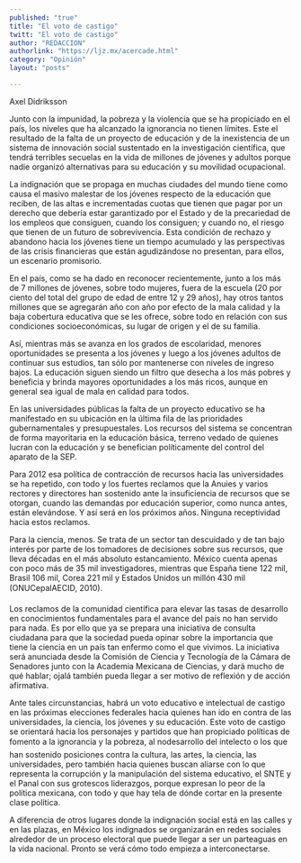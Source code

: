 ```yaml
---
published: "true"
title: "El voto de castigo"
twitt: "El voto de castigo"
author: "REDACCION"
authorlink: "https://ljz.mx/acercade.html"
category: "Opinión"
layout: "posts"

---
```



  Axel Didriksson



Junto con la impunidad, la pobreza y la violencia que se ha propiciado en el país, los niveles que ha alcanzado la ignorancia no tienen límites. Este el resultado de la falta de un proyecto de educación y de la inexistencia de un sistema de innovación social sustentado en la investigación científica, que tendrá terribles secuelas en la vida de millones de jóvenes y adultos porque nadie organizó alternativas para su educación y su movilidad ocupacional.  

  La indignación que se propaga en muchas ciudades del mundo tiene como causa el masivo malestar de los jóvenes respecto de la educación que reciben, de las altas e incrementadas cuotas que tienen que pagar por un derecho que debería estar garantizado por el Estado y de la precariedad de los empleos que consiguen, cuando los consiguen; y cuando no, el riesgo que tienen de un futuro de sobrevivencia. Esta condición de rechazo y abandono hacia los jóvenes tiene un tiempo acumulado y las perspectivas de las crisis financieras que están agudizándose no presentan, para ellos, un escenario promisorio.



  En el país, como se ha dado en reconocer recientemente, junto a los más de 7 millones de jóvenes, sobre todo mujeres, fuera de la escuela (20 por ciento del total del grupo de edad de entre 12 y 29 años), hay otros tantos millones que se agregarán año con año por efecto de la mala calidad y la baja cobertura educativa que se les ofrece, sobre todo en relación con sus condiciones socioeconómicas, su lugar de origen y el de su familia.



  Así, mientras más se avanza en los grados de escolaridad, menores oportunidades se presenta a los jóvenes y luego a los jóvenes adultos de continuar sus estudios, tan sólo por mantenerse con niveles de ingreso bajos. La educación siguen siendo un filtro que desecha a los más pobres y beneficia y brinda mayores oportunidades a los más ricos, aunque en general sea igual de mala en calidad para todos.



  En las universidades públicas la falta de un proyecto educativo se ha manifestado en su ubicación en la última fila de las prioridades gubernamentales y presupuestales. Los recursos del sistema se concentran de forma mayoritaria en la educación básica, terreno vedado de quienes lucran con la educación y se benefician políticamente del control del aparato de la SEP.



  Para 2012 esa política de contracción de recursos hacia las universidades se ha repetido, con todo y los fuertes reclamos que la Anuies y varios rectores y directores han sostenido ante la insuficiencia de recursos que se otorgan, cuando las demandas por educación superior, como nunca antes, están elevándose. Y así será en los próximos años. Ninguna receptividad hacia estos reclamos.



  Para la ciencia, menos. Se trata de un sector tan descuidado y de tan bajo interés por parte de los tomadores de decisiones sobre sus recursos, que lleva décadas en el más absoluto estancamiento. México cuenta apenas con poco más de 35 mil investigadores, mientras que España tiene 122 mil, Brasil 106 mil, Corea 221 mil y Estados Unidos un millón 430 mil (ONUCepalAECID, 2010).



  Los reclamos de la comunidad científica para elevar las tasas de desarrollo en conocimientos fundamentales para el avance del país no han servido para nada. Es por ello que ya se prepara una iniciativa de consulta ciudadana para que la sociedad pueda opinar sobre la importancia que tiene la ciencia en un país tan enfermo como el que vivimos. La iniciativa será anunciada desde la Comisión de Ciencia y Tecnología de la Cámara de Senadores junto con la Academia Mexicana de Ciencias, y dará mucho de qué hablar; ojalá también pueda llegar a ser motivo de reflexión y de acción afirmativa.



  Ante tales circunstancias, habrá un voto educativo e intelectual de castigo en las próximas elecciones federales hacia quienes han ido en contra de las universidades, la ciencia, los jóvenes y su educación. Este voto de castigo se orientará hacia los personajes y partidos que han propiciado políticas de fomento a la ignorancia y la pobreza, al nodesarrollo del intelecto o los que han sostenido posiciones contra la cultura, las artes, la ciencia, las universidades, pero también hacia quienes buscan aliarse con lo que representa la corrupción y la manipulación del sistema educativo, el SNTE y el Panal con sus grotescos liderazgos, porque expresan lo peor de la política mexicana, con todo y que hay tela de dónde cortar en la presente clase política.



  A diferencia de otros lugares donde la indignación social está en las calles y en las plazas, en México los indignados se organizarán en redes sociales alrededor de un proceso electoral que puede llegar a ser un parteaguas en la vida nacional. Pronto se verá cómo todo empieza a interconectarse.

